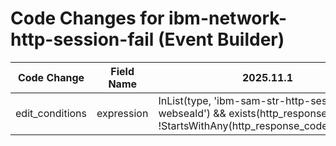 # Code Changes for ibm-network-http-session-fail (Event Builder)

| Code Change | Field Name | 2025.11.1 | 2025.12.1 |
|-------------|------------|-----------|------------|
| edit_conditions | expression | InList(type, 'ibm-sam-str-http-session-webseald') && exists(http_response_code) && !StartsWithAny(http_response_code,'1','2','3') | InList(type, 'ibm-sam-str-http-session-webseald') && !StartsWithAny(http_response_code,'1','2','3') |